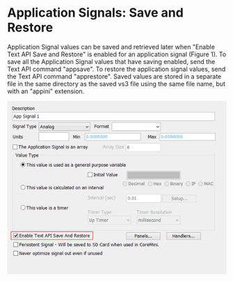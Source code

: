 # Application Signals: Save and Restore

Application Signal values can be saved and retrieved later when "Enable Text API Save and Restore" is enabled for an application signal (Figure 1). To save all the Application Signal values that have saving enabled, send the Text API command "appsave". To restore the application signal values, send the Text API command "apprestore". Saved values are stored in a separate file in the same directory as the saved vs3 file using the same file name, but with an "appini" extension.

![Figure 1: Text API lets you save and recall values for Application Signals.](../../../.gitbook/assets/spyCalcAppSigSaveRestore.gif)
